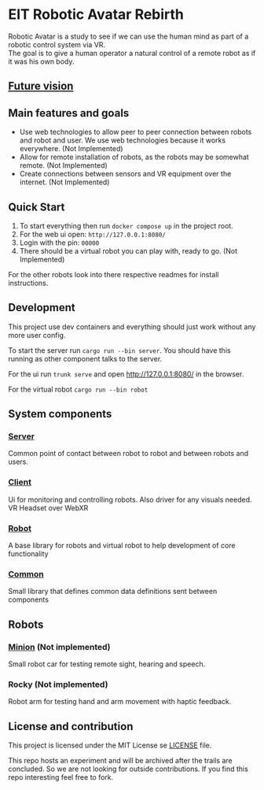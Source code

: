 # EIT Robotic Avatar Rebirth

Robotic Avatar is a study to see if we can use the human mind as part of a robotic control system via VR.  
The goal is to give a human operator a natural control of a remote robot as if it was his own body.

## [Future vision](./vision.md)

## Main features and goals
* Use web technologies to allow peer to peer connection between robots and robot and user. We use web technologies because it works everywhere. (Not Implemented)
* Allow for remote installation of robots, as the robots may be somewhat remote. (Not Implemented)
* Create connections between sensors and VR equipment over the internet. (Not Implemented)

## Quick Start

1. To start everything then run `docker compose up` in the project root.
1. For the web ui open: `http://127.0.0.1:8080/`
1. Login with the pin: `00000`
1. There should be a virtual robot you can play with, ready to go. (Not Implemented)

For the other robots look into there respective readmes for install instructions.

## Development 

This project use dev containers and everything should just work without any more user config.

To start the server run `cargo run --bin server`. You should have this running as other component talks to the server.

For the ui run `trunk serve` and open http://127.0.0.1:8080/ in the browser.

For the virtual robot `cargo run --bin robot`

## System components

### [Server](./server/README.md)
Common point of contact between robot to robot and between robots and users. 

### [Client](./client/README.md)
Ui for monitoring and controlling robots. Also driver for any visuals needed. VR Headset over WebXR

### [Robot](.robot/README.md)
A base library for robots and virtual robot to help development of core functionality

### [Common](./common/README.md)
Small library that defines common data definitions sent between components

## Robots

### [Minion](./minion/readme.md) (Not implemented)
Small robot car for testing remote sight, hearing and speech.

### Rocky (Not implemented)
Robot arm for testing hand and arm movement with haptic feedback.

## License and contribution
This project is licensed under the MIT License se [LICENSE](./LICENSE) file.

This repo hosts an experiment and will be archived after the trails are concluded. So we are not looking for outside contributions. If you find this repo interesting feel free to fork.
